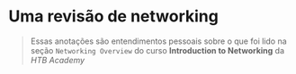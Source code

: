 # Uma revisão de networking

> Essas anotações são entendimentos pessoais sobre o que foi lido na seção `Networking Overview` do curso **Introduction to Networking** da *HTB Academy*

